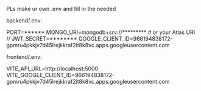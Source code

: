 PLs make ur own .env and fill in the needed 

backend/.env: 

PORT=******
MONGO_URI=mongodb+srv://*********  # or your Atlas URI  //
JWT_SECRET=********
GOOGLE_CLIENT_ID=966194838172-gpmru4pkkjv7d45lrejkkraf2it8k8vc.apps.googleusercontent.com



frontend/.env: 

VITE_API_URL=http://localhost:5000
VITE_GOOGLE_CLIENT_ID=966194838172-gpmru4pkkjv7d45lrejkkraf2it8k8vc.apps.googleusercontent.com
